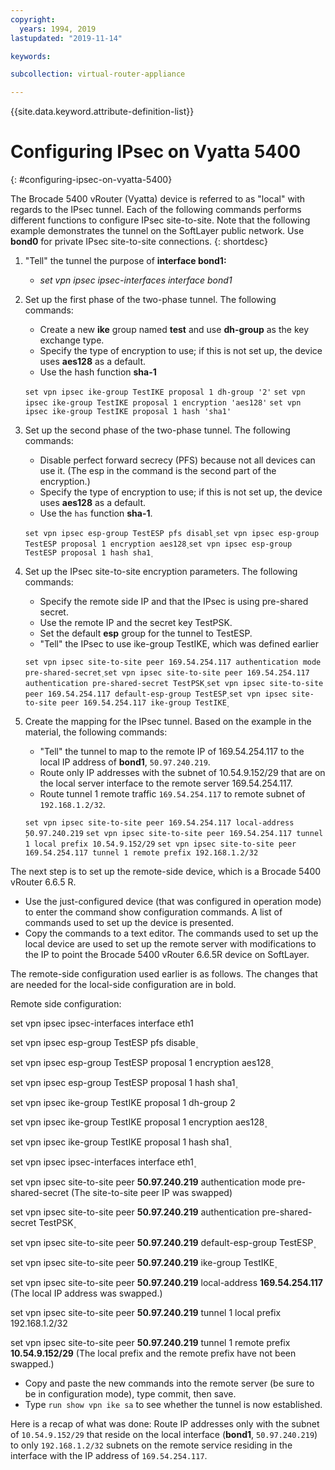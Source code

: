 ```yaml
---
copyright:
  years: 1994, 2019
lastupdated: "2019-11-14"

keywords: 

subcollection: virtual-router-appliance

---
```


{{site.data.keyword.attribute-definition-list}}

# Configuring IPsec on Vyatta 5400
{: #configuring-ipsec-on-vyatta-5400}

The Brocade 5400 vRouter (Vyatta) device is referred to as "local" with regards to the IPsec tunnel. Each of the following commands performs different functions to configure IPsec site-to-site. Note that the following example demonstrates the tunnel on the SoftLayer public network. Use **bond0** for private IPsec site-to-site connections.
{: shortdesc}

1. "Tell" the tunnel the purpose of **interface bond1:**

   * *set vpn ipsec ipsec-interfaces interface bond1*

2. Set up the first phase of the two-phase tunnel. The following commands:

   * Create a new **ike** group named **test** and use **dh-group** as the key exchange type.
   * Specify the type of encryption to use; if this is not set up, the device uses **aes128** as a default.
   * Use the hash function **sha-1** 
  
   `set vpn ipsec ike-group TestIKE proposal 1 dh-group '2'`
   `set vpn ipsec ike-group TestIKE proposal 1 encryption 'aes128'`
   `set vpn ipsec ike-group TestIKE proposal 1 hash 'sha1'`

3. Set up the second phase of the two-phase tunnel. The following commands:

   * Disable perfect forward secrecy (PFS) because not all devices can use it. (The esp in the command is the second part of the encryption.)
   * Specify the type of encryption to use; if this is not set up, the device uses **aes128** as a default.
   * Use the `has` function **sha-1**.
  
   `set vpn ipsec esp-group TestESP pfs disabl۪`
   `set vpn ipsec esp-group TestESP proposal 1 encryption aes128۪`
   `set vpn ipsec esp-group TestESP proposal 1 hash sha1۪`

4. Set up the IPsec site-to-site encryption parameters. The following commands:

   * Specify the remote side IP and that the IPsec is using pre-shared secret.
   * Use the remote IP and the secret key TestPSK.
   * Set the default **esp** group for the tunnel to TestESP.
   * "Tell" the IPsec to use ike-group TestIKE, which was defined earlier
   
   `set vpn ipsec site-to-site peer 169.54.254.117 authentication mode pre-shared-secret۪`
   `set vpn ipsec site-to-site peer 169.54.254.117 authentication pre-shared-secret TestPSK۪`
   `set vpn ipsec site-to-site peer 169.54.254.117 default-esp-group TestESP۪`
   `set vpn ipsec site-to-site peer 169.54.254.117 ike-group TestIKE۪`

5. Create the mapping for the IPsec tunnel. Based on the example in the material, the following commands:

   * "Tell" the tunnel to map to the remote IP of 169.54.254.117 to the local IP address of **bond1**, `50.97.240.219`.
   * Route only IP addresses with the subnet of 10.54.9.152/29 that are on the local server interface to the remote server 169.54.254.117.
   * Route tunnel 1 remote traffic `169.54.254.117` to remote subnet of `192.168.1.2/32`.
  
   `set vpn ipsec site-to-site peer 169.54.254.117 local-address ۪50.97.240.219`
   `set vpn ipsec site-to-site peer 169.54.254.117 tunnel 1 local prefix 10.54.9.152/29`
   `set vpn ipsec site-to-site peer 169.54.254.117 tunnel 1 remote prefix 192.168.1.2/32`

The next step is to set up the remote-side device, which is a Brocade 5400 vRouter 6.6.5 R.

* Use the just-configured device (that was configured in operation mode) to enter the command show configuration commands. A list of commands used to set up the device is presented.
* Copy the commands to a text editor. The commands used to set up the local device are used to set up the remote server with modifications to the IP to point the Brocade 5400 vRouter 6.6.5R device on SoftLayer.

The remote-side configuration used earlier is as follows. The changes that are needed for the local-side configuration are in bold.

Remote side configuration:

set vpn ipsec ipsec-interfaces interface eth1

set vpn ipsec esp-group TestESP pfs disable۪

set vpn ipsec esp-group TestESP proposal 1 encryption aes128۪

set vpn ipsec esp-group TestESP proposal 1 hash sha1۪

set vpn ipsec ike-group TestIKE proposal 1 dh-group 2

set vpn ipsec ike-group TestIKE proposal 1 encryption aes128۪

set vpn ipsec ike-group TestIKE proposal 1 hash sha1۪

set vpn ipsec ipsec-interfaces interface eth1۪

set vpn ipsec site-to-site peer **50.97.240.219** authentication mode pre-shared-secret (The site-to-site peer IP was swapped)

set vpn ipsec site-to-site peer **50.97.240.219** authentication pre-shared-secret TestPSK۪

set vpn ipsec site-to-site peer **50.97.240.219** default-esp-group TestESP۪

set vpn ipsec site-to-site peer **50.97.240.219** ike-group TestIKE۪

set vpn ipsec site-to-site peer **50.97.240.219** local-address **169.54.254.117** (The local IP address was swapped.)

set vpn ipsec site-to-site peer **50.97.240.219** tunnel 1 local prefix 192.168.1.2/32

set vpn ipsec site-to-site peer **50.97.240.219** tunnel 1 remote prefix **10.54.9.152/29** (The local prefix and the remote prefix have not been swapped.)

* Copy and paste the new commands into the remote server (be sure to be in configuration mode), type commit, then save.
* Type `run show vpn ike sa` to see whether the tunnel is now established.

Here is a recap of what was done: Route IP addresses only with the subnet of `10.54.9.152/29` that reside on the local interface (**bond1**, `50.97.240.219`) to only `192.168.1.2/32` subnets on the remote service residing in the interface with the IP address of `169.54.254.117`.
